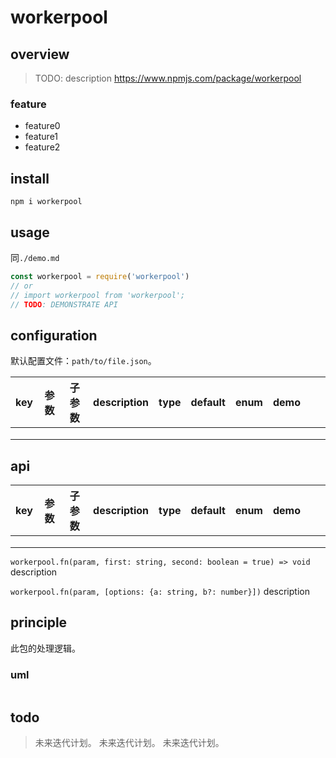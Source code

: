 # workerpool

## overview

> TODO: description
> https://www.npmjs.com/package/workerpool

### feature

- feature0
- feature1
- feature2

## install

`npm i workerpool`

## usage

同`./demo.md`

```js
const workerpool = require('workerpool')
// or
// import workerpool from 'workerpool';
// TODO: DEMONSTRATE API
```

## configuration

默认配置文件：`path/to/file.json`。

<!-- prettier-ignore-start -->
|key|参数|子参数|description|type|default|enum|demo|||
|-|-|-|-|-|-|-|-|-|-|
|||||||||||
|||||||||||
|||||||||||
<!-- prettier-ignore-end -->

## api

<!-- prettier-ignore-start -->
|key|参数|子参数|description|type|default|enum|demo|||
|-|-|-|-|-|-|-|-|-|-|
|||||||||||
|||||||||||
|||||||||||
<!-- prettier-ignore-end -->

`workerpool.fn(param, first: string, second: boolean = true) => void`
description

`workerpool.fn(param, [options: {a: string, b?: number}])`
description

## principle

此包的处理逻辑。

### uml

```

```

## todo

> 未来迭代计划。
> 未来迭代计划。
> 未来迭代计划。
